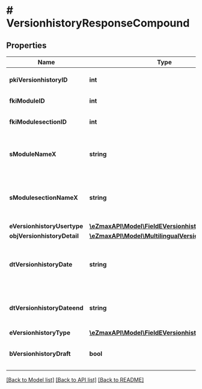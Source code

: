 # # VersionhistoryResponseCompound

## Properties

Name | Type | Description | Notes
------------ | ------------- | ------------- | -------------
**pkiVersionhistoryID** | **int** | The unique ID of the Versionhistory |
**fkiModuleID** | **int** | The unique ID of the Module | [optional]
**fkiModulesectionID** | **int** | The unique ID of the Modulesection | [optional]
**sModuleNameX** | **string** | The Name of the Module in the language of the requester | [optional]
**sModulesectionNameX** | **string** | The Name of the Modulesection in the language of the requester | [optional]
**eVersionhistoryUsertype** | [**\eZmaxAPI\Model\FieldEVersionhistoryUsertype**](FieldEVersionhistoryUsertype.md) |  | [optional]
**objVersionhistoryDetail** | [**\eZmaxAPI\Model\MultilingualVersionhistoryDetail**](MultilingualVersionhistoryDetail.md) |  |
**dtVersionhistoryDate** | **string** | The date  at which the Versionhistory was published or should be published |
**dtVersionhistoryDateend** | **string** | The date  at which the Versionhistory will no longer be visible | [optional]
**eVersionhistoryType** | [**\eZmaxAPI\Model\FieldEVersionhistoryType**](FieldEVersionhistoryType.md) |  |
**bVersionhistoryDraft** | **bool** | Whether the Versionhistory is published or still a draft |

[[Back to Model list]](../../README.md#models) [[Back to API list]](../../README.md#endpoints) [[Back to README]](../../README.md)
